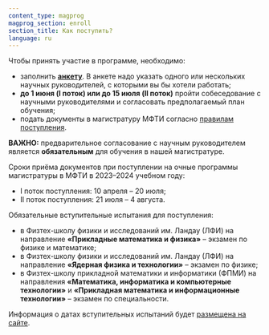 ```yaml
---
content_type: magprog
magprog_section: enroll
section_title: Как поступить?
language: ru
---
```

Чтобы принять участие в программе, необходимо:
* заполнить **[анкету](https://forms.yandex.ru/cloud/641ad7fe73cee702c7753776/)**. В анкете надо указать одного или нескольких научных руководителей, с которыми вы бы хотели работать;
* **до 1 июня (I поток) или до 15 июля (II поток)** пройти собеседование с научными руководителями и согласовать предполагаемый план обучения;
* подать документы в магистратуру МФТИ согласно [правилам поступления](https://pk.mipt.ru/master/).


**ВАЖНО:** предварительное согласование с научным руководителем является **обязательным** для обучения в нашей магистратуре.


Сроки приёма документов при поступлении на очные программы магистратуры в МФТИ в 2023–2024 учебном году:
* I поток поступления: 10 апреля – 20 июля;
* II поток поступления: 21 июля – 4 августа.

Обязательные вступительные испытания для поступления:
* в Физтех-школу физики и исследований им. Ландау (ЛФИ) на направление **«Прикладные математика и физика»** – экзамен по физике и математике;
* в Физтех-школу физики и исследований им. Ландау (ЛФИ) на направление **«Ядерная физика и технологии»** – экзамен по физике;
* в Физтех-школу прикладной математики и информатики (ФПМИ) на направления **«Математика, информатика и компьютерные технологии»** и **«Прикладная математика и информационные технологии»** – экзамен по специальности.

Информация о датах вступительных испытаний будет [размещена на сайте](https://pk.mipt.ru/master/).